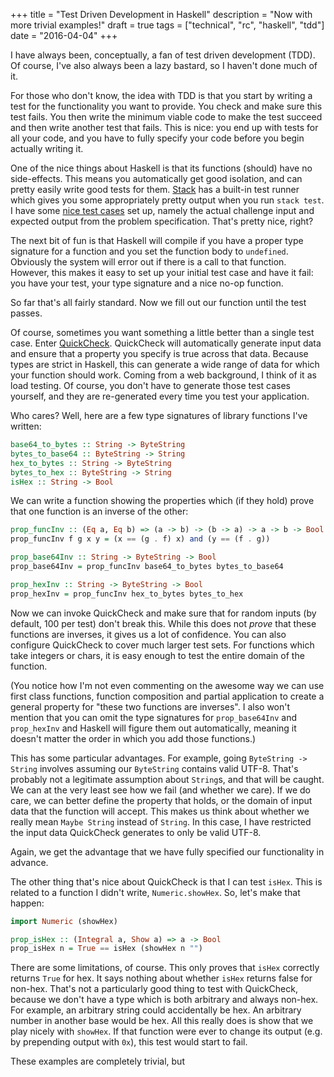 +++
title = "Test Driven Development in Haskell"
description = "Now with more trivial examples!"
draft = true
tags = ["technical", "rc", "haskell", "tdd"]
date = "2016-04-04"
+++

I have always been, conceptually, a fan of test driven development (TDD). Of course, I've also always been a lazy bastard, so I haven't done much of it.

For those who don't know, the idea with TDD is that you start by writing a test for the functionality you want to provide. You check and make sure this test fails. You then write the minimum viable code to make the test succeed and then write another test that fails. This is nice: you end up with tests for all your code, and you have to fully specify your code before you begin actually writing it.

One of the nice things about Haskell is that its functions (should) have no side-effects. This means you automatically get good isolation, and can pretty easily write good tests for them. [Stack](http://docs.haskellstack.org/en/stable/README/) has a built-in test runner which gives you some appropriately pretty output when you run `stack test`. I have some [nice test cases](https://github.com/mjec/cryptopals-haskell/blob/master/test/Spec.hs) set up, namely the actual challenge input and expected output from the problem specification. That's pretty nice, right?

The next bit of fun is that Haskell will compile if you have a proper type signature for a function and you set the function body to `undefined`. Obviously the system will error out if there is a call to that function. However, this makes it easy to set up your initial test case and have it fail: you have your test, your type signature and a nice no-op function.

So far that's all fairly standard. Now we fill out our function until the test passes.

Of course, sometimes you want something a little better than a single test case. Enter [QuickCheck](https://hackage.haskell.org/package/QuickCheck-2.8.2/docs/Test-QuickCheck.html). QuickCheck will automatically generate input data and ensure that a property you specify is true across that data. Because types are strict in Haskell, this can generate a wide range of data for which your function should work. Coming from a web background, I think of it as load testing. Of course, you don't have to generate those test cases yourself, and they are re-generated every time you test your application.

Who cares? Well, here are a few type signatures of library functions I've written:

```Haskell
base64_to_bytes :: String -> ByteString
bytes_to_base64 :: ByteString -> String
hex_to_bytes :: String -> ByteString
bytes_to_hex :: ByteString -> String
isHex :: String -> Bool
```

We can write a function showing the properties which (if they hold) prove that one function is an inverse of the other:

```Haskell
prop_funcInv :: (Eq a, Eq b) => (a -> b) -> (b -> a) -> a -> b -> Bool
prop_funcInv f g x y = (x == (g . f) x) and (y == (f . g))

prop_base64Inv :: String -> ByteString -> Bool
prop_base64Inv = prop_funcInv base64_to_bytes bytes_to_base64

prop_hexInv :: String -> ByteString -> Bool
prop_hexInv = prop_funcInv hex_to_bytes bytes_to_hex
```

Now we can invoke QuickCheck and make sure that for random inputs (by default, 100 per test) don't break this. While this does not *prove* that these functions are inverses, it gives us a lot of confidence. You can also configure QuickCheck to cover much larger test sets. For functions which take integers or chars, it is easy enough to test the entire domain of the function.

(You notice how I'm not even commenting on the awesome way we can use first class functions, function composition and partial application to create a general property for "these two functions are inverses". I also won't mention that you can omit the type signatures for `prop_base64Inv` and `prop_hexInv` and Haskell will figure them out automatically, meaning it doesn't matter the order in which you add those functions.)

This has some particular advantages. For example, going `ByteString -> String` involves assuming our `ByteString` contains valid UTF-8. That's probably not a legitimate assumption about `String`s, and that will be caught. We can at the very least see how we fail (and whether we care). If we do care, we can better define the property that holds, or the domain of input data that the function will accept. This makes us think about whether we really mean `Maybe String` instead of `String`. In this case, I have restricted the input data QuickCheck generates to only be valid UTF-8.

Again, we get the advantage that we have fully specified our functionality in advance.

The other thing that's nice about QuickCheck is that I can test `isHex`. This is related to a function I didn't write, `Numeric.showHex`. So, let's make that happen:

```Haskell
import Numeric (showHex)

prop_isHex :: (Integral a, Show a) => a -> Bool
prop_isHex n = True == isHex (showHex n "")
```

There are some limitations, of course. This only proves that `isHex` correctly returns `True` for hex. It says nothing about whether `isHex` returns false for non-hex. That's not a particularly good thing to test with QuickCheck, because we don't have a type which is both arbitrary and always non-hex. For example, an arbitrary string could accidentally be hex. An arbitrary number in another base would be hex. All this really does is show that we play nicely with `showHex`. If that function were ever to change its output (e.g. by prepending output with `0x`), this test would start to fail.

These examples are completely trivial, but
